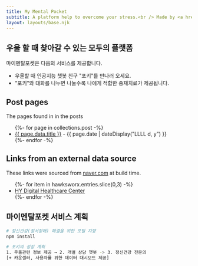 ```yaml
---
title: My Mental Pocket
subtitle: A platform help to overcome your stress.<br /> Made by <a href="https://digitalhealthcare.or.kr">HY Digital Healthcare Center</a> & <a href="https://www.navercloudcorp.com/">Naver Cloud</a>, & <a href="http://www.atommerce.com/">atommerce</a>.
layout: layouts/base.njk
---
```



## 우울 할 때 찾아갈 수 있는 모두의 플랫폼

마이멘탈포켓은 다음의 서비스를 제공합니다.

- 우울할 때 인공지능 챗봇 친구 "포키"를 만나러 오세요.
- "포키"와 대화를 나누면 나눌수록 나에게 적합한 중재치료가 제공됩니다.


## Post pages

The pages found in in the posts

<ul class="listing">
{%- for page in collections.post -%}
  <li>
    <a href="{{ page.url }}">{{ page.data.title }}</a> -
    <time datetime="{{ page.date }}">{{ page.date | dateDisplay("LLLL d, y") }}</time>
  </li>
{%- endfor -%}
</ul>

## Links from an external data source

These links were sourced from [naver.com](https://www.hawksworx.com/feed.json) at build time.

<ul class="listing">
{%- for item in hawksworx.entries.slice(0,3) -%}
  <li>
    <a href="https://digitalhealthcare.or.kr">HY Digital Healthcare Center</a>
  </li>
{%- endfor -%}
</ul>

## 마이멘탈포켓 서비스 계획

```bash
# 정신건강(정서장애) 해결을 위한 포털 지향
npm install

# 포키의 성장 계획
1. 우울관련 정보 제공 → 2. 개별 상담 챗봇 -> 3. 정신건강 전문의
[+ 카운셀러, 사용자를 위한 데이터 대시보드 제공]

```





